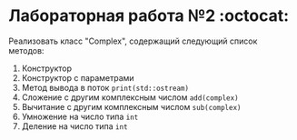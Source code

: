 # Лабораторная работа №2 :octocat:
Реализовать класс "Complex", содержащий следующий список методов:
1. Конструктор
2. Конструктор с параметрами
3. Мeтод вывода в поток `print(std::ostream)`
4. Сложение с другим комплексным числом `add(complex)`
5. Вычитание с другим комплексным числом `sub(complex)`
6. Умножение на число типа `int`
8. Деление на число типа `int`
